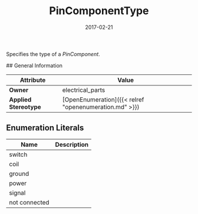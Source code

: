﻿---
title: PinComponentType
toc: false
type: specs
date: "2017-02-21"
draft: false
specification: VEC
version: 1.1.3
documentType: "Recommendation"
elementType: Class
classes:
  - PinComponentType
menu_name: vec-1.1.3
---
<p> Specifies the type of a <i>PinComponent</i>.      </p>
## General Information

| Attribute               | Value |
|-------------------------|-------|
| **Owner**               | electrical_parts |
| **Applied Stereotype**  | [OpenEnumeration]({{< relref "openenumeration.md" >}})<br/>  |

## Enumeration Literals
| Name          | **Description** |
|---------------|-----------------|
| switch |  |
| coil |  |
| ground |  |
| power |  |
| signal |  |
| not connected |  |
